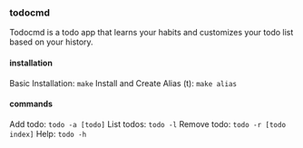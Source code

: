 ### todocmd ###
Todocmd is a todo app that learns your habits and customizes your todo list based on your history.
#### installation ####
Basic Installation: `make`
Install and Create Alias (t): `make alias`

#### commands ####
Add todo: `todo -a [todo]`
List todos: `todo -l`
Remove todo: `todo -r [todo index]`
Help: `todo -h`
